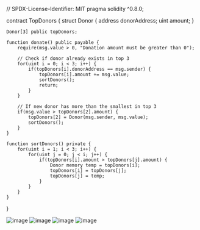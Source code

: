 // SPDX-License-Identifier: MIT
pragma solidity ^0.8.0;

contract TopDonors {
    struct Donor {
        address donorAddress;
        uint amount;
    }
    
    Donor[3] public topDonors;
    
    function donate() public payable {
        require(msg.value > 0, "Donation amount must be greater than 0");
        
        // Check if donor already exists in top 3
        for(uint i = 0; i < 3; i++) {
            if(topDonors[i].donorAddress == msg.sender) {
                topDonors[i].amount += msg.value;
                sortDonors();
                return;
            }
        }
        
        // If new donor has more than the smallest in top 3
        if(msg.value > topDonors[2].amount) {
            topDonors[2] = Donor(msg.sender, msg.value);
            sortDonors();
        }
    }
    
    function sortDonors() private {
        for(uint i = 1; i < 3; i++) {
            for(uint j = 0; j < i; j++) {
                if(topDonors[i].amount > topDonors[j].amount) {
                    Donor memory temp = topDonors[i];
                    topDonors[i] = topDonors[j];
                    topDonors[j] = temp;
                }
            }
        }
    }
}

![image](https://github.com/user-attachments/assets/b3b4267f-d746-4c7b-a84e-db12255b511d)
![image](https://github.com/user-attachments/assets/c06dc8d4-0831-4082-bf0d-06ed9848cded)
![image](https://github.com/user-attachments/assets/577aad28-3f1b-46f5-8eb5-81c677aaeadb)
![image](https://github.com/user-attachments/assets/11606310-6448-4e24-b208-abff53d3db43)

